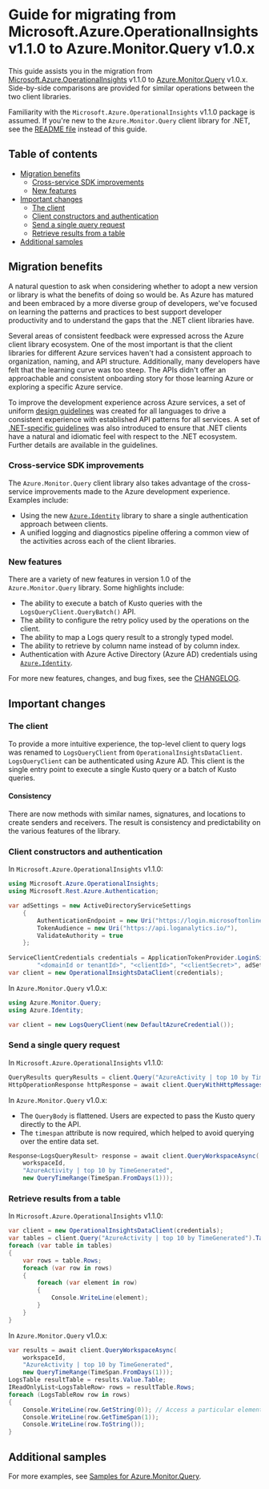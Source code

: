 ﻿# Guide for migrating from Microsoft.Azure.OperationalInsights v1.1.0 to Azure.Monitor.Query v1.0.x

This guide assists you in the migration from [Microsoft.Azure.OperationalInsights](https://www.nuget.org/packages/Microsoft.Azure.OperationalInsights/) v1.1.0 to [Azure.Monitor.Query](https://www.nuget.org/packages/Azure.Monitor.Query/) v1.0.x. Side-by-side comparisons are provided for similar operations between the two client libraries.

Familiarity with the `Microsoft.Azure.OperationalInsights` v1.1.0 package is assumed. If you're new to the `Azure.Monitor.Query` client library for .NET, see the [README file](https://github.com/Azure/azure-sdk-for-net/tree/main/sdk/monitor/Azure.Monitor.Query#readme) instead of this guide.

## Table of contents

- [Migration benefits](#migration-benefits)
    - [Cross-service SDK improvements](#cross-service-sdk-improvements)
    - [New features](#new-features)
- [Important changes](#important-changes)
    - [The client](#the-client)
    - [Client constructors and authentication](#client-constructors-and-authentication)
    - [Send a single query request](#send-a-single-query-request)
    - [Retrieve results from a table](#retrieve-results-from-a-table)
- [Additional samples](#additional-samples)

## Migration benefits

A natural question to ask when considering whether to adopt a new version or library is what the benefits of doing so would be. As Azure has matured and been embraced by a more diverse group of developers, we've focused on learning the patterns and practices to best support developer productivity and to understand the gaps that the .NET client libraries have.

Several areas of consistent feedback were expressed across the Azure client library ecosystem. One of the most important is that the client libraries for different Azure services haven't had a consistent approach to organization, naming, and API structure. Additionally, many developers have felt that the learning curve was too steep. The APIs didn't offer an approachable and consistent onboarding story for those learning Azure or exploring a specific Azure service.

To improve the development experience across Azure services, a set of uniform [design guidelines](https://azure.github.io/azure-sdk/general_introduction.html) was created for all languages to drive a consistent experience with established API patterns for all services. A set of [.NET-specific guidelines](https://azure.github.io/azure-sdk/dotnet_introduction.html) was also introduced to ensure that .NET clients have a natural and idiomatic feel with respect to the .NET ecosystem. Further details are available in the guidelines.

### Cross-service SDK improvements

The `Azure.Monitor.Query` client library also takes advantage of the cross-service improvements made to the Azure development experience. Examples include:

- Using the new [`Azure.Identity`](https://github.com/Azure/azure-sdk-for-net/tree/main/sdk/identity/Azure.Identity#readme) library to share a single authentication approach between clients.
- A unified logging and diagnostics pipeline offering a common view of the activities across each of the client libraries.

### New features

There are a variety of new features in version 1.0 of the `Azure.Monitor.Query` library. Some highlights include:

- The ability to execute a batch of Kusto queries with the `LogsQueryClient.QueryBatch()` API.
- The ability to configure the retry policy used by the operations on the client.
- The ability to map a Logs query result to a strongly typed model.
- The ability to retrieve by column name instead of by column index.
- Authentication with Azure Active Directory (Azure AD) credentials using [`Azure.Identity`](https://github.com/Azure/azure-sdk-for-net/tree/main/sdk/identity/Azure.Identity#readme).

For more new features, changes, and bug fixes, see the [CHANGELOG](https://github.com/Azure/azure-sdk-for-net/blob/Azure.Monitor.Query_1.0.1/sdk/monitor/Azure.Monitor.Query/CHANGELOG.md).

## Important changes

### The client

To provide a more intuitive experience, the top-level client to query logs was renamed to `LogsQueryClient` from `OperationalInsightsDataClient`. `LogsQueryClient` can be authenticated using Azure AD. This client is the single entry point to execute a single Kusto query or a batch of Kusto queries.

#### Consistency

There are now methods with similar names, signatures, and locations to create senders and receivers. The result is consistency and predictability on the various features of the library.

### Client constructors and authentication

In `Microsoft.Azure.OperationalInsights` v1.1.0:

```csharp
using Microsoft.Azure.OperationalInsights;
using Microsoft.Rest.Azure.Authentication;

var adSettings = new ActiveDirectoryServiceSettings
	{
	    AuthenticationEndpoint = new Uri("https://login.microsoftonline.com"),
	    TokenAudience = new Uri("https://api.loganalytics.io/"),
	    ValidateAuthority = true
	};
	
ServiceClientCredentials credentials = ApplicationTokenProvider.LoginSilentAsync(
	    "<domainId or tenantId>", "<clientId>", "<clientSecret>", adSettings).GetAwaiter().GetResult();
var client = new OperationalInsightsDataClient(credentials);
```

In `Azure.Monitor.Query` v1.0.x:

```csharp
using Azure.Monitor.Query;
using Azure.Identity;

var client = new LogsQueryClient(new DefaultAzureCredential());
```

### Send a single query request

In `Microsoft.Azure.OperationalInsights` v1.1.0:

```csharp
QueryResults queryResults = client.Query("AzureActivity | top 10 by TimeGenerated");
HttpOperationResponse httpResponse = await client.QueryWithHttpMessagesAsync($"endtoendlogs_CL | where Message == '{testIdentifierEntries}'");
```

In `Azure.Monitor.Query` v1.0.x:

- The `QueryBody` is flattened. Users are expected to pass the Kusto query directly to the API.
- The `timespan` attribute is now required, which helped to avoid querying over the entire data set.

```csharp
Response<LogsQueryResult> response = await client.QueryWorkspaceAsync(
	workspaceId,
	"AzureActivity | top 10 by TimeGenerated",
	new QueryTimeRange(TimeSpan.FromDays(1)));
```

### Retrieve results from a table

In `Microsoft.Azure.OperationalInsights` v1.1.0:

```csharp
var client = new OperationalInsightsDataClient(credentials);
var tables = client.Query("AzureActivity | top 10 by TimeGenerated").Tables;
foreach (var table in tables)
{
    var rows = table.Rows;
    foreach (var row in rows)
    {
        foreach (var element in row)
        {
            Console.WriteLine(element);
        }
    }
}
```

In `Azure.Monitor.Query` v1.0.x:

```csharp
var results = await client.QueryWorkspaceAsync(
	workspaceId,
	"AzureActivity | top 10 by TimeGenerated",
	new QueryTimeRange(TimeSpan.FromDays(1)));
LogsTable resultTable = results.Value.Table;
IReadOnlyList<LogsTableRow> rows = resultTable.Rows;
foreach (LogsTableRow row in rows)
{
    Console.WriteLine(row.GetString(0)); // Access a particular element with index
    Console.WriteLine(row.GetTimeSpan(1)); 
    Console.WriteLine(row.ToString());
}
```

## Additional samples

For more examples, see [Samples for Azure.Monitor.Query](https://github.com/Azure/azure-sdk-for-net/tree/main/sdk/monitor/Azure.Monitor.Query#examples).
